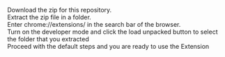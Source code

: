 Download the zip for this repository.
<br>
Extract the zip file in a folder.
<br>
Enter chrome://extensions/ in the search bar of the browser.
<br>
Turn on the developer mode and click the load unpacked button to select the folder that you extracted
<br>
Proceed with the default steps and you are ready to use the Extension
